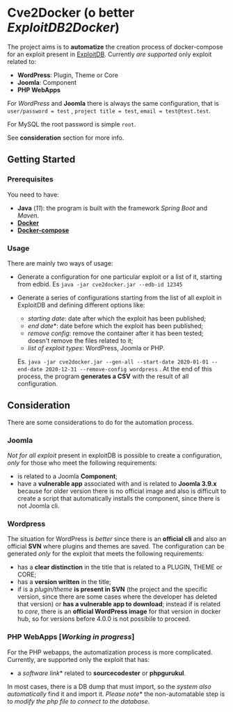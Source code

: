# Cve2Docker (o better *ExploitDB2Docker*)

The project aims is to **automatize** the creation process of docker-compose for an exploit present
in [ExploitDB](https://www.exploit-db.com). Currently *are supported* only exploit related to:

- **WordPress**: Plugin, Theme or Core
- **Joomla**: Component
- **PHP WebApps**

For *WordPress* and **Joomla** there is always the same configuration, that is  ```user/password = test```
, ```project title = test```, ```email = test@test.test```.

For MySQL the root password is simple ```root```.

See **consideration** section for more info.

## Getting Started

### Prerequisites

You need to have:

- **Java** (*11*): the program is built with the framework *Spring Boot* and *Maven*.
- [**Docker**](https://docs.docker.com/engine/)
- [**Docker-compose**](https://docs.docker.com/compose/)

### Usage

There are mainly two ways of usage:

- Generate a configuration for one particular exploit or a list of it, starting from edbid.
  Es ``` java -jar cve2docker.jar --edb-id 12345 ```
- Generate a series of configurations starting from the list of all exploit in ExploitDB and defining different options
  like:
    - *starting date*: date after which the exploit has been published;
    - *end date**:  date before which the exploit has been published;
    - *remove config*: remove the container after it has been tested; doesn't remove the files related to it;
    - *list of exploit types*: WordPress, Joomla or PHP.

  Es. ``` java -jar cve2docker.jar --gen-all --start-date 2020-01-01 --end-date 2020-12-31 --remove-config wordpress ```
  . At the end of this process, the program **generates a CSV** with the result of all configuration.

## Consideration

There are some considerations to do for the automation process.

### Joomla

*Not for all exploit* present in exploitDB is possible to create a configuration, *only* for those who meet the
following requirements:

- is related to a Joomla **Component**;
- have a **vulnerable app** associated with and is related to **Joomla 3.9.x** because for older version there is no
  official image and also is difficult to create a script that automatically installs the component, since there is not
  Joomla cli.

### Wordpress

The situation for WordPress is *better* since there is an **official cli** and also an official **SVN** where plugins
and themes are saved. The configuration can be generated *only* for the exploit that meets the following requirements:

- has a **clear distinction** in the title that is related to a PLUGIN, THEME or CORE;
- has a **version written** in the title;
- if is a *plugin/theme* **is present in SVN** (the project and the specific version, since there are some cases where
  the developer has deleted that version) or **has a vulnerable app to download**; instead if is related to *core*,
  there is an **official WordPress image** for that version in docker hub, so for versions before 4.0.0 is not possibile
  to proceed.

### PHP WebApps [*Working in progress*]

For the PHP webapps, the automatization process is more complicated. Currently, are supported only the exploit that has:

- a *software link** related to **sourcecodester** or **phpgurukul**.

In most cases, there is a DB dump that must import, so the *system also automatically* find it and import it. *Please
note** the non-automatable step is to *modify the php file to connect to the database*.


